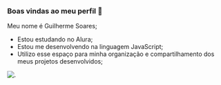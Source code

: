 ### Boas vindas ao meu perfil 👋

Meu nome é Guilherme Soares;

- Estou estudando no Alura;
- Estou me desenvolvendo na linguagem JavaScript;
- Utilizo esse espaço para minha organização e compartilhamento dos meus projetos desenvolvidos;

![.](https://tenor.com/pt-BR/view/robert-deniro-meet-the-fockers-point-looking-at-you-im-watching-you-gif-5145428)
